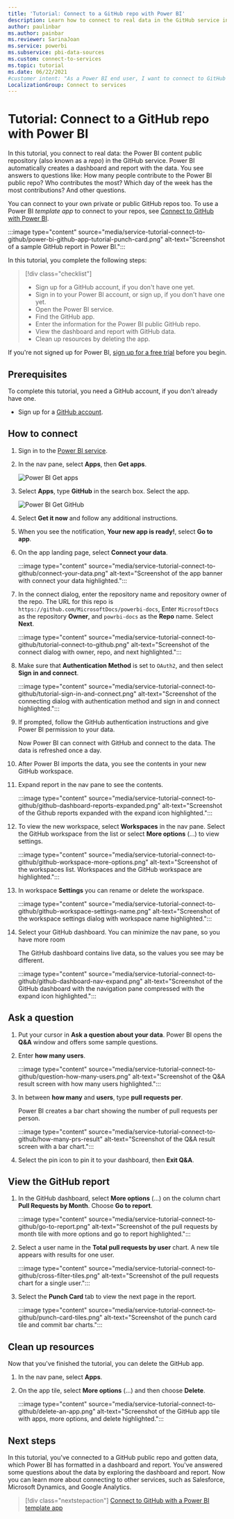 ```yaml
---
title: 'Tutorial: Connect to a GitHub repo with Power BI'
description: Learn how to connect to real data in the GitHub service in Power BI service and then examine the data in the workspace reports.
author: paulinbar
ms.author: painbar
ms.reviewer: SarinaJoan
ms.service: powerbi
ms.subservice: pbi-data-sources
ms.custom: connect-to-services
ms.topic: tutorial
ms.date: 06/22/2021
#customer intent: "As a Power BI end user, I want to connect to GitHub as an example, so I understand how to connect to my data on other services."
LocalizationGroup: Connect to services
---
```

# Tutorial: Connect to a GitHub repo with Power BI

In this tutorial, you connect to real data: the Power BI content public repository (also known as a *repo*) in the GitHub service. Power BI automatically creates a dashboard and report with the data. You see answers to questions like: How many people contribute to the Power BI public repo? Who contributes the most? Which day of the week has the most contributions? And other questions.

You can connect to your own private or public GitHub repos too. To use a Power BI *template app* to connect to your repos, see [Connect to GitHub with Power BI](service-connect-to-github.md).

:::image type="content" source="media/service-tutorial-connect-to-github/power-bi-github-app-tutorial-punch-card.png" alt-text="Screenshot of a sample GitHub report in Power BI.":::

In this tutorial, you complete the following steps:

> [!div class="checklist"]
>
> * Sign up for a GitHub account, if you don't have one yet.
> * Sign in to your Power BI account, or sign up, if you don't have one yet.
> * Open the Power BI service.
> * Find the GitHub app.
> * Enter the information for the Power BI public GitHub repo.
> * View the dashboard and report with GitHub data.
> * Clean up resources by deleting the app.

If you're not signed up for Power BI, [sign up for a free trial](https://app.powerbi.com/signupredirect?pbi_source=web) before you begin.

## Prerequisites

To complete this tutorial, you need a GitHub account, if you don't already have one.

* Sign up for a [GitHub account](/contribute/get-started-setup-github).

## How to connect

1. Sign in to the [Power BI service](app.powerbi.com).
1. In the nav pane, select **Apps**, then **Get apps**.

   ![Power BI Get apps](media/service-tutorial-connect-to-github/power-bi-github-app-tutorial.png)

1. Select **Apps**, type **GitHub** in the search box. Select the app.

   ![Power BI Get GitHub](media/service-tutorial-connect-to-github/power-bi-github-app-tutorial-app-source.png)

1. Select **Get it now** and follow any additional instructions.
1. When you see the notification, **Your new app is ready!**, select **Go to app**.
1. On the app landing page, select **Connect your data**.

    :::image type="content" source="media/service-tutorial-connect-to-github/connect-your-data.png" alt-text="Screenshot of the app banner with connect your data highlighted.":::

1. In the connect dialog, enter the repository name and repository owner of the repo. The URL for this repo is `https://github.com/MicrosoftDocs/powerbi-docs`, Enter `MicrosoftDocs` as the repository **Owner**, and `powrbi-docs` as the **Repo** name. Select **Next**.

   :::image type="content" source="media/service-tutorial-connect-to-github/tutorial-connect-to-github.png" alt-text="Screenshot of the connect dialog with owner, repo, and next highlighted.":::

1. Make sure that **Authentication Method** is set to `OAuth2`, and then select **Sign in and connect**.

   :::image type="content" source="media/service-tutorial-connect-to-github/tutorial-sign-in-and-connect.png" alt-text="Screenshot of the connecting dialog with authentication method and sign in and connect highlighted.":::

1. If prompted, follow the GitHub authentication instructions and give Power BI permission to your data.

   Now Power BI can connect with GitHub and connect to the data.  The data is refreshed once a day.

1. After Power BI imports the data, you see the contents in your new GitHub workspace.
1. Expand report in the nav pane to see the contents.

    :::image type="content" source="media/service-tutorial-connect-to-github/github-dashboard-reports-expanded.png" alt-text="Screenshot of the Github reports expanded with the expand icon highlighted.":::

1. To view the new workspace, select **Workspaces** in the nav pane. Select the GitHub workspace from the list or select **More options** (...) to view settings.

   :::image type="content" source="media/service-tutorial-connect-to-github/github-workspace-more-options.png" alt-text="Screenshot of the workspaces list. Workspaces and the GitHub workspace are highlighted.":::

1. In workspace **Settings** you can rename or delete the workspace.

   :::image type="content" source="media/service-tutorial-connect-to-github/github-workspace-settings-name.png" alt-text="Screenshot of the workspace settings dialog with workspace name highlighted.":::

1. Select your GitHub dashboard. You can minimize the nav pane, so you have more room

    The GitHub dashboard contains live data, so the values you see may be different.

    :::image type="content" source="media/service-tutorial-connect-to-github/github-dashboard-nav-expand.png" alt-text="Screenshot of the GitHub dashboard with the navigation pane compressed with the expand icon highlighted.":::

## Ask a question

1. Put your cursor in **Ask a question about your data**. Power BI opens the **Q&A** window and offers some sample questions.

1. Enter **how many users**.

    :::image type="content" source="media/service-tutorial-connect-to-github/question-how-many-users.png" alt-text="Screenshot of the Q&A result screen with how many users highlighted.":::

1. In between **how many** and **users**, type **pull requests per**.

     Power BI creates a bar chart showing the number of pull requests per person.

    :::image type="content" source="media/service-tutorial-connect-to-github/how-many-prs-result" alt-text="Screenshot of the Q&A result screen with a bar chart.":::

1. Select the pin icon to pin it to your dashboard, then **Exit Q&A**.

## View the GitHub report

1. In the GitHub dashboard, select **More options** (...) on the column chart **Pull Requests by Month**. Choose **Go to report**.

    :::image type="content" source="media/service-tutorial-connect-to-github/go-to-report.png" alt-text="Screenshot of the pull requests by month tile with more options and go to report highlighted.":::

1. Select a user name in the **Total pull requests by user** chart. A new tile appears with results for one user.

    :::image type="content" source="media/service-tutorial-connect-to-github/cross-filter-tiles.png" alt-text="Screenshot of the pull requests chart for a single user.":::

1. Select the **Punch Card** tab to view the next page in the report.

    :::image type="content" source="media/service-tutorial-connect-to-github/punch-card-tiles.png" alt-text="Screenshot of the punch card tile and commit bar charts.":::

## Clean up resources

Now that you've finished the tutorial, you can delete the GitHub app.

1. In the nav pane, select **Apps**.
2. On the app tile, select **More options** (...) and then choose **Delete**.

   :::image type="content" source="media/service-tutorial-connect-to-github/delete-an-app.png" alt-text="Screenshot of the GitHub app tile with apps, more options, and delete highlighted.":::

## Next steps

In this tutorial, you've connected to a GitHub public repo and gotten data, which Power BI has formatted in a dashboard and report. You've answered some questions about the data by exploring the dashboard and report. Now you can learn more about connecting to other services, such as Salesforce, Microsoft Dynamics, and Google Analytics.

> [!div class="nextstepaction"]
> [Connect to GitHub with a Power BI template app](service-connect-to-github.md)
